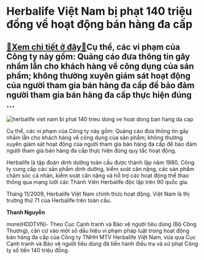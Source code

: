 Herbalife Việt Nam bị phạt 140 triệu đồng về hoạt động bán hàng đa cấp
======================================================================

[:gift:Xem chi tiết ở đây:gift:](https://hddtvn.com/herbalife-viet-nam-bi-phat-140-trieu-dong-ve-hoat-dong-ban-hang-da-cap/)Cụ thể, các vi phạm của Công ty này gồm: Quảng cáo đưa thông tin gây nhầm lẫn cho khách hàng về công dụng của sản phẩm; không thường xuyên giám sát hoạt động của người tham gia bán hàng đa cấp để bảo đảm người tham gia bán hàng đa cấp thực hiện đúng …
-----------------------------------------------------------------------------------------------------------------------------------------------------------------------------------------------------------------------------------------------------------







 ![herbalife viet nam bi phat 140 trieu dong ve hoat dong ban hang da cap](https://hddtvn.com/wp-content/uploads/2021/01/herbalife-viet-nam-bi-phat-140-trieu-dong-ve-hoat-dong-ban-hang-da-cap-16-.0502.png "Herbalife Việt Nam bị phạt 140 triệu đồng về hoạt động bán hàng đa cấp") 






Cụ thể, các vi phạm của Công ty này gồm: Quảng cáo đưa thông tin gây nhầm lẫn cho khách hàng về công dụng của sản phẩm; không thường xuyên giám sát hoạt động của người tham gia bán hàng đa cấp để bảo đảm người tham gia bán hàng đa cấp thực hiện đúng quy tắc hoạt động.


 Herbalife là tập đoàn dinh dưỡng toàn cầu được thành lập năm 1980. Công ty cung cấp các sản phẩm dinh dưỡng, kiểm soát cân nặng, các sản phẩm chăm sóc cá nhân, kiểm soát cân nặng và hỗ trợ các hoạt động thể thao thông qua mạng lưới các Thành Viên Herbalife độc lập trên 90 quốc gia.


 Tháng 11/2009, Herbalife Việt Nam chính thức hoạt động. Việt Nam là thị trường thứ 71 của Herbalife trên toàn cầu.






**Thanh Nguyễn**



more(HDDTVN)- Theo Cục Cạnh tranh và Bảo vệ người tiêu dùng (Bộ Công Thương), căn cứ vào một số dấu hiệu vi phạm pháp luật trong hoạt động bán hàng đa cấp của Công ty TNHH MTV Herbalife Việt Nam, vừa qua Cục Cạnh tranh và Bảo vệ người tiêu dùng đã tiến hành điều tra và xử phạt Công ty số tiền 140 triệu đồng.

